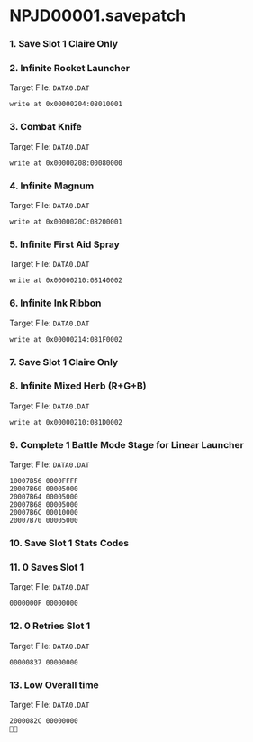 # NPJD00001.savepatch

### 1. Save Slot 1 Claire Only
### 2. Infinite Rocket Launcher

Target File: `DATA0.DAT`

```
write at 0x00000204:08010001
```

### 3. Combat Knife

Target File: `DATA0.DAT`

```
write at 0x00000208:00080000
```

### 4. Infinite Magnum

Target File: `DATA0.DAT`

```
write at 0x0000020C:08200001
```

### 5. Infinite First Aid Spray

Target File: `DATA0.DAT`

```
write at 0x00000210:08140002
```

### 6. Infinite Ink Ribbon

Target File: `DATA0.DAT`

```
write at 0x00000214:081F0002
```

### 7. Save Slot 1 Claire Only
### 8. Infinite Mixed Herb (R+G+B)

Target File: `DATA0.DAT`

```
write at 0x00000210:081D0002
```

### 9. Complete 1 Battle Mode Stage for Linear Launcher

Target File: `DATA0.DAT`

```
10007B56 0000FFFF
20007B60 00005000
20007B64 00005000
20007B68 00005000
20007B6C 00010000
20007B70 00005000
```

### 10. Save Slot 1 Stats Codes
### 11. 0 Saves Slot 1

Target File: `DATA0.DAT`

```
0000000F 00000000
```

### 12. 0 Retries Slot 1

Target File: `DATA0.DAT`

```
00000837 00000000
```

### 13. Low Overall time

Target File: `DATA0.DAT`

```
2000082C 00000000

```

